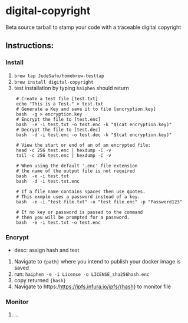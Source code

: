 # digital-copyright
Beta
source tarball to stamp your code with a traceable digital copyright

## Instructions:

### Install
1. `brew tap JudeSafo/homebrew-testtap`
2. `brew install digital-copyright`
3. test installation by typing `haiphen`
should return
```Examples:
    # Create a test file [test.txt]
    echo "This is a Test." > test.txt
    # Generate a Key and save it to file [encryption.key]
    bash  -g > encryption.key
    # Encrypt the file to [test.enc]
    bash  -e -i test.txt -o test.enc -k "$(cat encryption.key)"
    # Decrypt the file to [test.dec]
    bash  -d -i test.enc -o test.dec -k "$(cat encryption.key)"

    # View the start or end of an of an encrypted file:
    head -c 256 test.enc | hexdump -C -v
    tail -c 256 test.enc | hexdump -C -v

    # When using the default '.enc' file extension
    # the name of the output file is not required
    bash  -e -i test.txt
    bash  -d -i test.txt.enc

    # If a file name contains spaces then use quotes.
    # This exmple uses a password instead of a key.
    bash  -e -i "test file.txt" -o "test file.enc" -p "Password123"

    # If no key or password is passed to the command
    # then you will be prompted for a password.
    bash  -e -i test.txt -o test.enc
```

### Encrypt
- desc: assign hash and test 
1. Navigate to `{path}` where you intend to publish your docker image is saved
2. run: `haiphen -e -i License -o LICENSE_sha256hash.enc`
3. copy returned `{hash}`
4. Navigate to https:/https://ipfs.infura.io/ipfs/{hash} to monitor file

### Monitor
1. ...
